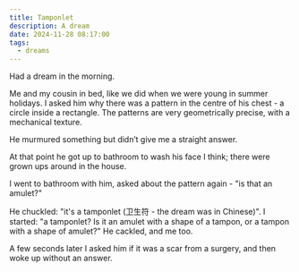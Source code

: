 ```yaml
---
title: Tamponlet
description: A dream
date: 2024-11-28 08:17:00
tags:
  - dreams
---
```


Had a dream in the morning.

Me and my cousin in bed, like we did when we were young in summer holidays. I asked him why there was a pattern in the centre of his chest - a circle inside a rectangle. The patterns are very geometrically precise, with a mechanical texture. 

He murmured something but didn’t give me a straight answer. 

At that point he got up to bathroom to wash his face I think; there were grown ups around in the house. 

I went to bathroom with him, asked about the pattern again - "is that an amulet?" 

He chuckled: "it's a tamponlet (卫生符 - the dream was in Chinese)". I started: "a tamponlet? Is it an amulet with a shape of a tampon, or a tampon with a shape of amulet?" He cackled, and me too. 

A few seconds later I asked him if it was a scar from a surgery, and then woke up without an answer.
